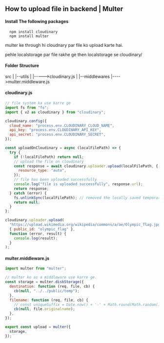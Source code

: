 ## How to upload file in backend | Multer

#### Install The following packages

```npm
  npm install cloudinary
  npm install multer
```

multer ke through hi cloudnary par file ko upload karte hai.

pehle localstorage par file rakhe ge
then localstorage se cloudinary/

#### Folder Structure

src
|
|--utils
| |----->cloudinary.js
|
|--middlewares
|---->multer.middleware.js

#### cloudinary.js

```javascript
// file system ka use karre ge
import fs from "fs";
import { v2 as cloudinary } from "cloudinary";

cloudinary.config({
  cloud_name: "process.env.CLOUDINARY_CLOUD_NAME",
  api_key: "process.env.CLOUDINARY_API_KEY",
  api_secret: "process.env.CLOUDINARY_SECRET",
});

const uploadOnCloudinary = async (localFilePath) => {
  try {
    if (!localFilePath) return null;
    // upload the file on cloudinary
    const response = await cloudinary.uploader.upload(localFilePath, {
      resource_type: "auto",
    });
    // file has been uploaded successfully
    console.log("file is uploaded successfully", response.url);
    return response;
  } catch (error) {
    fs.unlinkSync(localFilePath); // removed the locally saved temporary file as the upload operation got failed
    return null;
  }
};

cloudinary.uploader.upload(
  "https://upload.wikimedia.org/wikipedia/commons/a/ae/Olympic_flag.jpg",
  { public_id: "olympic_flag" },
  function (error, result) {
    console.log(result);
  }
);
```

#### multer.middleware.js

```javascript
import multer from "multer";

// multer ko as a middleware use karre ge.
const storage = multer.diskStorage({
  destination: function (req, file, cb) {
    cb(null, "../../public/temp");
  },
  filename: function (req, file, cb) {
    // const uniqueSuffix = Date.now() + '-' + Math.round(Math.random() * 1E9)
    cb(null, file.originalname);
  },
});

export const upload = multer({
  storage,
});
```
